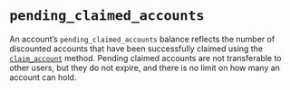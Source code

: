 
# `pending_claimed_accounts`

An account’s `pending_claimed_accounts` balance reflects the number of discounted accounts that have been successfully claimed using the [`claim_account`](/platform/operations/claim_account.md) method. Pending claimed accounts are not transferable to other users, but they do not expire, and there is no limit on how many an account can hold.
